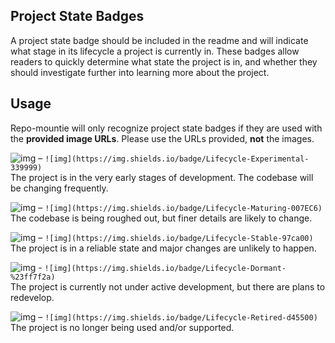 ## Project State Badges

A project state badge should be included in the readme and will indicate what stage in its lifecycle a project is currently in. These badges allow readers to quickly determine what state the project is in, and whether they should investigate further into learning more about the project.

## Usage

Repo-mountie will only recognize project state badges if they are used with the **provided image URLs**. Please use the URLs provided, **not** the images.

![img](https://img.shields.io/badge/Lifecycle-Experimental-339999) – ```![img](https://img.shields.io/badge/Lifecycle-Experimental-339999)```\
The project is in the very early stages of development. The codebase will be changing frequently.


![img](https://img.shields.io/badge/Lifecycle-Maturing-007EC6) – ```![img](https://img.shields.io/badge/Lifecycle-Maturing-007EC6)```\
The codebase is being roughed out, but finer details are likely to change.


![img](https://img.shields.io/badge/Lifecycle-Stable-97ca00) – ```![img](https://img.shields.io/badge/Lifecycle-Stable-97ca00)```\
The project is in a reliable state and major changes are unlikely to happen.


![img](https://img.shields.io/badge/Lifecycle-Dormant-%23ff7f2a) - ```![img](https://img.shields.io/badge/Lifecycle-Dormant-%23ff7f2a)```\
The project is currently not under active development, but there are plans to redevelop.


![img](https://img.shields.io/badge/Lifecycle-Retired-d45500) –  ```![img](https://img.shields.io/badge/Lifecycle-Retired-d45500)```\
The project is no longer being used and/or supported.


